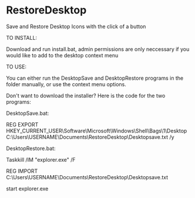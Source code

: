 # RestoreDesktop
Save and Restore Desktop Icons with the click of a button

TO INSTALL: 

Download and run install.bat, admin permissions are only neccessary if you would like to add to the desktop context menu

TO USE: 

You can either run the DesktopSave and DesktopRestore programs in the folder manually, or use the context menu options.



Don't want to download the installer? Here is the code for the two programs:

DesktopSave.bat:

REG EXPORT HKEY_CURRENT_USER\Software\Microsoft\Windows\Shell\Bags\1\Desktop C:\Users\USERNAME\Documents\RestoreDesktop\Desktopsave.txt /y 

DesktopRestore.bat:

Taskkill /IM "explorer.exe" /F 

REG IMPORT C:\Users\USERNAME\Documents\RestoreDesktop\Desktopsave.txt

start explorer.exe

